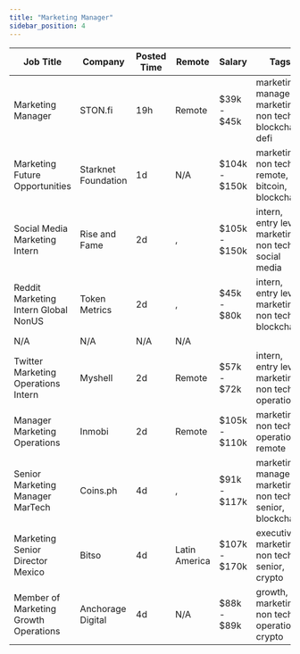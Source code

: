 ```yaml
---
title: "Marketing Manager"
sidebar_position: 4
---
```


| Job Title | Company | Posted Time | Remote | Salary | Tags | Apply Link |
|-----------|---------|-------------|--------|--------|------|------------|
| Marketing Manager | STON.fi | 19h | Remote | $39k - $45k | marketing manager, marketing, non tech, blockchain, defi | [Apply](https://web3.career/marketing-manager-ston-fi/107459) |
| Marketing Future Opportunities | Starknet Foundation | 1d | N/A | $104k - $150k | marketing, non tech, remote, bitcoin, blockchain | [Apply](https://web3.career/marketing-future-opportunities-starknet/107401) |
| Social Media Marketing Intern | Rise and Fame | 2d | , | $105k - $150k | intern, entry level, marketing, non tech, social media | [Apply](https://web3.career/social-media-marketing-intern-riseandfame/107388) |
| Reddit Marketing Intern Global NonUS | Token Metrics | 2d | , | $45k - $80k | intern, entry level, marketing, non tech, blockchain | [Apply](https://web3.career/reddit-marketing-intern-global-non-us-tokenmetrics/107366) |
| N/A | N/A | N/A | N/A |  |  | [Apply](https://web3.career/metana) |
| Twitter Marketing Operations Intern | Myshell | 2d | Remote | $57k - $72k | intern, entry level, marketing, non tech, operations | [Apply](https://web3.career/twitter-marketing-operations-intern-myshell/107359) |
| Manager Marketing Operations | Inmobi | 2d | Remote | $105k - $110k | marketing, non tech, operations, remote | [Apply](https://web3.career/manager-marketing-operations-inmobi/99742) |
| Senior Marketing Manager MarTech | Coins.ph | 4d | , | $91k - $117k | marketing manager, marketing, non tech, senior, blockchain | [Apply](https://web3.career/senior-marketing-manager-martech-coins/107249) |
| Marketing Senior Director Mexico | Bitso | 4d | Latin America | $107k - $170k | executive, marketing, non tech, senior, crypto | [Apply](https://web3.career/marketing-senior-director-mexico-bitso/107230) |
| Member of Marketing Growth Operations | Anchorage Digital | 4d | N/A | $88k - $89k | growth, marketing, non tech, operations, crypto | [Apply](https://web3.career/member-of-marketing-growth-operations-anchorage/107208) |
